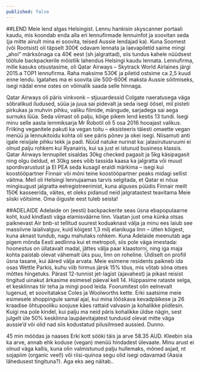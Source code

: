```yaml
---
published: false
---
```

##LEND
Meie lend algas Helsingist. Lennu hankisin skyscanner portaali kaudu, mis koondab enda alla eri lennufirmade lennuinfot ja soovitan seda (ja mitte ainult mina ei soovita, teised Aussie lendajad ka). Kuna Soomest (või Rootsist) oli täpselt 300€ odavam lennata ja laevapiletid saime mingi „ahoi“ märksõnaga ca 40€ eest (sh jalgrattad), siis tundus kahele nüüdsest töötule backpackerile mõistlik lahendus Helsingi kaudu lennata. Lennufirma, mille kasuks otsustasime, oli Qatar Airways – Skytrack World Airlaines järgi 2015.a TOP1  lennufirma.  Raha maksime 530€ ja piletid ostsime ca 2,5 kuud enne lendu. Igatahes ma ei soovita üle 500-600€ maksta Aussie sõitmiseks, isegi nädal enne ostes on võimalik saada selle hinnaga. 

Qatar Airways oli päris vinkvonk – stjuuardessid Colgate naeratusega väga sõbralikud iludused, süüa ja juua sai pidevalt ja seda isegi öösel, mil  pisteti pirkukas ja muhvin pihku, valiku filmide, mängude, sarjadega sai aega surnuks lüüa. Seda viimast oli palju, kõige pikem lend kestis 13 tundi. Isegi minu selle aasta lemmiksarja Mr Robotil oli 5 osa 2016 hooajast valikus. Friiking veganitele pakuti ka vegan toitu – eksisteeris täiesti omaette vegan menüü ja lennukitoidu kohta oli see päris põnev ja okei isegi. Niisamuti anti igale reisijale pihku tekk ja padi. Nüüd natuke nurinat ka: jalasirutusruumi ei olnud palju rohkem kui Ryanairis, kui sa just ei istunud business klassis.  Qatar Airways lennupilet sisaldas 30kg checked pagasit ja 5kg käsipagasit ning olgu öeldud, et 30kg sees võib tassida kaasa ka jalgratta või muud spordivarustust ja EI PEA seda kusagil eraldi märkima – isegi kui koostööpartner Finnair või mõni teine koostööpartner peaks midagi sellist väitma. Meil oli Helsingi lennujaamas tarvis selgitada, et Qatar ei nõua mingisugust jalgratta eelregistreerimist, kuna alguses püüdis Finnair meilt 150€ kasseerida, väites, et oleks pidanud neid jalgratastest teavitama Meie siiski võitsime. Oma õiguste eest tuleb seista!

##ADELAIDE
Adelaide on (eesti) backpackerite seas üsna ebapopulaarne koht, kuid kindlasti väga elamisväärne linn. Vaatan just oma künka otsas paiknevast Air bnb-st tellitud suurest koduaknast välja ja minu ees laiub see massiivne laialivalguv, kuid kõigest 1,3 milj elanikuga linn – ütlen kõigest, kuna aknast tundub, nagu mahutaks rohkem. Kuna Adelaide meenutab aga pigem mõnda Eesti aedlinna kui et metropoli, siis pole väga imestada:  hoonestus on üllatavalt madal, jättes välja paar klaastorni, ning iga maja kohta paistab olevat vähemalt üks puu,  linn on roheline. Üldiselt on profiil üsna tasane, kui ääred välja arvata. Meie esimene residents paikneb ida osas Wettle Parkis, kuhu viib hirmus järsk 15% tõus, mis võtab sõna otses mõttes hingetuks. 
Pärast 12-tunnist jet-lagist (ajavahest) ja pikast reisist tingitud uinakut ärkasime esimesel päeval kell 14. Hüppasime rataste selga, et kesklinnas tiir teha ja mingi pood leida. Foorumitest olin eelnevalt lugenud, et soovitatakse Coles  ja Woolworths kette. Erki saatsime meie esimesele shoppingule samal ajal, kui mina lõõskava kevadpäikese ja 26 kraadise õhtupooliku soojuse käes rattaid valvasin ja kohalikke piidlesin. Kuigi ma pole kindel, kui palju ma neid päris kohalikke üldse nägin, sest julgelt üle 50% kesklinna laupäevitajatest tundusid olevat mitte väga aussie’d või olid nad siis kodustatud pilusilmsed aussied. Dunno. 

45 min möödas ja naases Erki kott sööki täis ja arve 58.35 AUD. Kleebin siia ka arve, annab ehk koduse (vegan) menüü hindadest ülevaate. Minu arust ei olnud väga kallis, kuna olin valmistunud palju hullemaks, mõned asjad, nt sojapiim (organic veel!) või riisi-quinoa segu olid isegi odavamad (Aasia lähedusest tingituna?). Aga eks aeg näitab..


